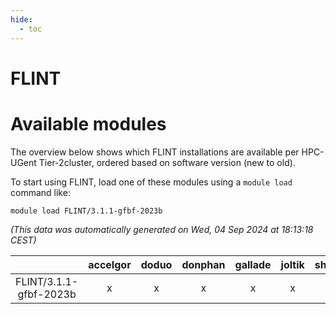```yaml
---
hide:
  - toc
---
```


FLINT
=====

# Available modules


The overview below shows which FLINT installations are available per HPC-UGent Tier-2cluster, ordered based on software version (new to old).

To start using FLINT, load one of these modules using a `module load` command like:

```shell
module load FLINT/3.1.1-gfbf-2023b
```

*(This data was automatically generated on Wed, 04 Sep 2024 at 18:13:18 CEST)*  

| |accelgor|doduo|donphan|gallade|joltik|shinx|skitty|
| :---: | :---: | :---: | :---: | :---: | :---: | :---: | :---: |
|FLINT/3.1.1-gfbf-2023b|x|x|x|x|x|-|x|
